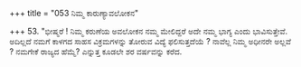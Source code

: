 +++
title = "053 ನಿಮ್ಮ ಕಾರುಣ್ಯಾವಲೋಕನ"

+++
53. "ಭೀಷ್ಮರೆ ! ನಿಮ್ಮ ಕರುಣೆಯ ಅವಲೋಕನ ನಮ್ಮ ಮೇಲಿದ್ದರೆ ಅದೇ ನಮ್ಮ ಭಾಗ್ಯ ಎಂದು ಭಾವಿಸುತ್ತೇವೆ. ಅದಿಲ್ಲದೆ  ನಮಗೆ ಕಾಳಗದ ಸಾಹಸ ವಿಕ್ರಮಗಳನ್ನು ತೋರುವ ವಿದ್ಯೆ ಫಲಿಸುತ್ತದೆಯೆ ? ನಾವೆಲ್ಲ ನಿಮ್ಮ ಅಧೀನರೇ  ಅಲ್ಲವೆ ?  ನಮಗೇಕೆ ರಾಜ್ಯದ ಹೆಮ್ಮೆ? ಎನ್ನುತ್ತ ಕೂಡಲೇ ಶರ ವರ್ಷವನ್ನು ಕರೆದ.